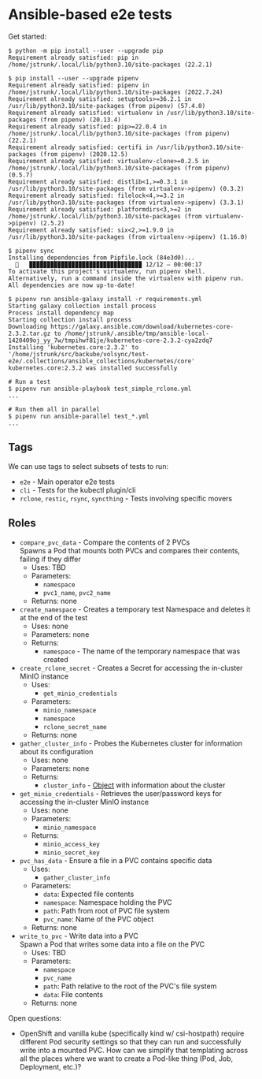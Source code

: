 # Ansible-based e2e tests

Get started:

```console
$ python -m pip install --user --upgrade pip
Requirement already satisfied: pip in /home/jstrunk/.local/lib/python3.10/site-packages (22.2.1)

$ pip install --user --upgrade pipenv
Requirement already satisfied: pipenv in /home/jstrunk/.local/lib/python3.10/site-packages (2022.7.24)
Requirement already satisfied: setuptools>=36.2.1 in /usr/lib/python3.10/site-packages (from pipenv) (57.4.0)
Requirement already satisfied: virtualenv in /usr/lib/python3.10/site-packages (from pipenv) (20.13.4)
Requirement already satisfied: pip>=22.0.4 in /home/jstrunk/.local/lib/python3.10/site-packages (from pipenv) (22.2.1)
Requirement already satisfied: certifi in /usr/lib/python3.10/site-packages (from pipenv) (2020.12.5)
Requirement already satisfied: virtualenv-clone>=0.2.5 in /home/jstrunk/.local/lib/python3.10/site-packages (from pipenv) (0.5.7)
Requirement already satisfied: distlib<1,>=0.3.1 in /usr/lib/python3.10/site-packages (from virtualenv->pipenv) (0.3.2)
Requirement already satisfied: filelock<4,>=3.2 in /usr/lib/python3.10/site-packages (from virtualenv->pipenv) (3.3.1)
Requirement already satisfied: platformdirs<3,>=2 in /home/jstrunk/.local/lib/python3.10/site-packages (from virtualenv->pipenv) (2.5.2)
Requirement already satisfied: six<2,>=1.9.0 in /usr/lib/python3.10/site-packages (from virtualenv->pipenv) (1.16.0)

$ pipenv sync
Installing dependencies from Pipfile.lock (84e3d0)...
  🐍   ▉▉▉▉▉▉▉▉▉▉▉▉▉▉▉▉▉▉▉▉▉▉▉▉▉▉▉▉▉▉▉▉ 12/12 — 00:00:17
To activate this project's virtualenv, run pipenv shell.
Alternatively, run a command inside the virtualenv with pipenv run.
All dependencies are now up-to-date!

$ pipenv run ansible-galaxy install -r requirements.yml
Starting galaxy collection install process
Process install dependency map
Starting collection install process
Downloading https://galaxy.ansible.com/download/kubernetes-core-2.3.2.tar.gz to /home/jstrunk/.ansible/tmp/ansible-local-1420409oj_yy_7w/tmpihwf81je/kubernetes-core-2.3.2-cya2zdq7
Installing 'kubernetes.core:2.3.2' to '/home/jstrunk/src/backube/volsync/test-e2e/.collections/ansible_collections/kubernetes/core'
kubernetes.core:2.3.2 was installed successfully

# Run a test
$ pipenv run ansible-playbook test_simple_rclone.yml
...

# Run them all in parallel
$ pipenv run ansible-parallel test_*.yml
...
```

## Tags

We can use tags to select subsets of tests to run:

- `e2e` - Main operator e2e tests
- `cli` - Tests for the kubectl plugin/cli
- `rclone`, `restic`, `rsync`, `syncthing` - Tests involving specific movers

## Roles

- `compare_pvc_data` - Compare the contents of 2 PVCs  
  Spawns a Pod that mounts both PVCs and compares their contents, failing if
  they differ
  - Uses: TBD
  - Parameters:
    - `namespace`
    - `pvc1_name`, `pvc2_name`
  - Returns: none
- `create_namespace` - Creates a temporary test Namespace and deletes it at the
  end of the test
  - Uses: none
  - Parameters: none
  - Returns:
    - `namespace` - The name of the temporary namespace that was created
- `create_rclone_secret` - Creates a Secret for accessing the in-cluster MinIO
  instance
  - Uses:
    - `get_minio_credentials`
  - Parameters:
    - `minio_namespace`
    - `namespace`
    - `rclone_secret_name`
  - Returns: none
- `gather_cluster_info` - Probes the Kubernetes cluster for information about
  its configuration
  - Uses: none
  - Parameters: none
  - Returns:
    - `cluster_info` -
      [Object](https://docs.ansible.com/ansible/latest/collections/kubernetes/core/k8s_cluster_info_module.html#return-values)
      with information about the cluster
- `get_minio_credentials` - Retrieves the user/password keys for accessing the
  in-cluster MinIO instance
  - Uses: none
  - Parameters:
    - `minio_namespace`
  - Returns:
    - `minio_access_key`
    - `minio_secret_key`
- `pvc_has_data` - Ensure a file in a PVC contains specific data
  - Uses:
    - `gather_cluster_info`
  - Parameters:
    - `data`: Expected file contents
    - `namespace`: Namespace holding the PVC
    - `path`: Path from root of PVC file system
    - `pvc_name`: Name of the PVC object
  - Returns: none
- `write_to_pvc` - Write data into a PVC  
  Spawn a Pod that writes some data into a file on the PVC
  - Uses: TBD
  - Parameters:
    - `namespace`
    - `pvc_name`
    - `path`: Path relative to the root of the PVC's file system
    - `data`: File contents
  - Returns: none

Open questions:

- OpenShift and vanilla kube (specifically kind w/ csi-hostpath) require
  different Pod security settings so that they can run and successfully write
  into a mounted PVC. How can we simplify that templating across all the places
  where we want to create a Pod-like thing (Pod, Job, Deployment, etc.)?
